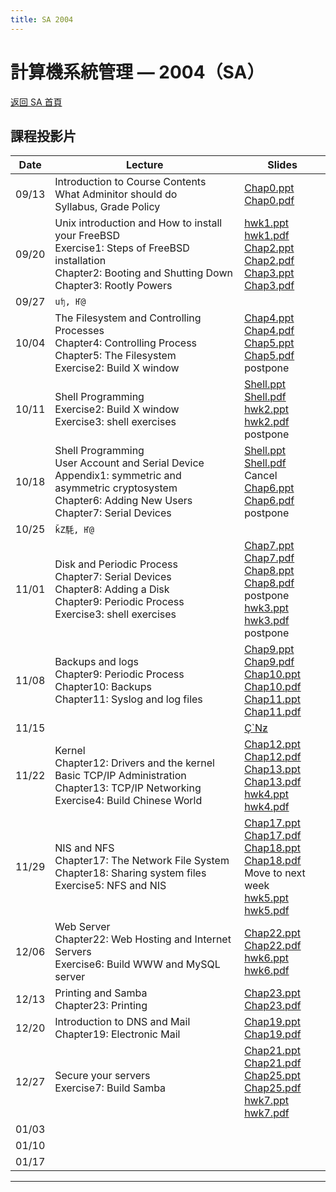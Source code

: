 ```yaml
---
title: SA 2004
---
```


# 計算機系統管理 — 2004（SA）

[返回 SA 首頁](/sa/)

## 課程投影片

| Date | Lecture | Slides |
|---|---|---|
| 09/13 | Introduction to Course Contents<br>What Adminitor should do<br>Syllabus, Grade Policy | [Chap0.ppt](../slide/Chap0.ppt)<br>[Chap0.pdf](../slide/Chap0.pdf) |
| 09/20 | Unix introduction and How to install your FreeBSD<br>Exercise1: Steps of FreeBSD installation<br>Chapter2: Booting and Shutting Down<br>Chapter3: Rootly Powers | [hwk1.ppt](../slide/hwk1.ppt)<br>[hwk1.pdf](../slide/hwk1.pdf)<br>[Chap2.ppt](../slide/Chap2.ppt)<br>[Chap2.pdf](../slide/Chap2.pdf)<br>[Chap3.ppt](../slide/Chap3.ppt)<br>[Chap3.pdf](../slide/Chap3.pdf) |
| 09/27 | `uʩ, Ҥ@` | |
| 10/04 | The Filesystem and Controlling Processes<br>Chapter4: Controlling Process<br>Chapter5: The Filesystem<br>Exercise2: Build X window | [Chap4.ppt](../slide/Chap4.ppt)<br>[Chap4.pdf](../slide/Chap4.pdf)<br>[Chap5.ppt](../slide/Chap5.ppt)<br>[Chap5.pdf](../slide/Chap5.pdf)<br>postpone |
| 10/11 | Shell Programming<br>Exercise2: Build X window<br>Exercise3: shell exercises | [Shell.ppt](../slide/ShellProgramming.ppt)<br>[Shell.pdf](../slide/ShellProgramming.pdf)<br>[hwk2.ppt](../slide/hwk2.ppt)<br>[hwk2.pdf](../slide/hwk2.pdf)<br>postpone |
| 10/18 | Shell Programming<br>User Account and Serial Device<br>Appendix1: symmetric and asymmetric cryptosystem<br>Chapter6: Adding New Users<br>Chapter7: Serial Devices | [Shell.ppt](../slide/ShellProgramming.ppt)<br>[Shell.pdf](../slide/ShellProgramming.pdf)<br>Cancel<br>[Chap6.ppt](../slide/Chap6.ppt)<br>[Chap6.pdf](../slide/Chap6.pdf)<br>postpone |
| 10/25 | `ǩZ䭷, Ҥ@` | |
| 11/01 | Disk and Periodic Process<br>Chapter7: Serial Devices<br>Chapter8: Adding a Disk<br>Chapter9: Periodic Process<br>Exercise3: shell exercises | [Chap7.ppt](../slide/Chap7.ppt)<br>[Chap7.pdf](../slide/Chap7.pdf)<br>[Chap8.ppt](../slide/Chap8.ppt)<br>[Chap8.pdf](../slide/Chap8.pdf)<br>postpone<br>[hwk3.ppt](../slide/hwk3.ppt)<br>[hwk3.pdf](../slide/hwk3.pdf)<br>postpone |
| 11/08 | Backups and logs<br>Chapter9: Periodic Process<br>Chapter10: Backups<br>Chapter11: Syslog and log files | [Chap9.ppt](../slide/Chap9.ppt)<br>[Chap9.pdf](../slide/Chap9.pdf)<br>[Chap10.ppt](../slide/Chap10.ppt)<br>[Chap10.pdf](../slide/Chap10.pdf)<br>[Chap11.ppt](../slide/Chap11.ppt)<br>[Chap11.pdf](../slide/Chap11.pdf) |
| 11/15 |  | [Ҫ`Nƶ](../exam/mid_note.htm) |
| 11/22 | Kernel<br>Chapter12: Drivers and the kernel<br>Basic TCP/IP Administration<br>Chapter13: TCP/IP Networking<br>Exercise4: Build Chinese World | [Chap12.ppt](../slide/Chap12.ppt)<br>[Chap12.pdf](../slide/Chap12.pdf)<br>[Chap13.ppt](../slide/Chap13.ppt)<br>[Chap13.pdf](../slide/Chap13.pdf)<br>[hwk4.ppt](../slide/hwk4.ppt)<br>[hwk4.pdf](../slide/hwk4.pdf) |
| 11/29 | NIS and NFS<br>Chapter17: The Network File System<br>Chapter18: Sharing system files<br>Exercise5: NFS and NIS | [Chap17.ppt](../slide/Chap17.ppt)<br>[Chap17.pdf](../slide/Chap17.pdf)<br>[Chap18.ppt](../slide/Chap18.ppt)<br>[Chap18.pdf](../slide/Chap18.pdf)<br>Move to next week<br>[hwk5.ppt](../slide/hwk5.ppt)<br>[hwk5.pdf](../slide/hwk5.pdf) |
| 12/06 | Web Server<br>Chapter22: Web Hosting and Internet Servers<br>Exercise6: Build WWW and MySQL server | [Chap22.ppt](../slide/Chap22.ppt)<br>[Chap22.pdf](../slide/Chap22.pdf)<br>[hwk6.ppt](../slide/hwk6.ppt)<br>[hwk6.pdf](../slide/hwk6.pdf) |
| 12/13 | Printing and Samba<br>Chapter23: Printing | [Chap23.ppt](../slide/Chap23.ppt)<br>[Chap23.pdf](../slide/Chap23.pdf) |
| 12/20 | Introduction to DNS and Mail<br>Chapter19: Electronic Mail | [Chap19.ppt](../slide/Chap19.ppt)<br>[Chap19.pdf](../slide/Chap19.pdf) |
| 12/27 | Secure your servers<br>Exercise7: Build Samba | [Chap21.ppt](../slide/Chap21.ppt)<br>[Chap21.pdf](../slide/Chap21.pdf)<br>[Chap25.ppt](../slide/Chap25.ppt)<br>[Chap25.pdf](../slide/Chap25.pdf)<br>[hwk7.ppt](../slide/hwk7.ppt)<br>[hwk7.pdf](../slide/hwk7.pdf) |
| 01/03 |  | |
| 01/10 | | |
| 01/17 | | |

---

